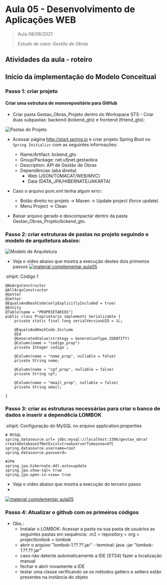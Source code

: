 # Aula 05 - Desenvolvimento de Aplicações WEB

> Aula 08/06/2021
> 
>  *Estudo de caso: Gestão de Obras*

## Atividades da aula - roteiro

## Início da implementação do Modelo Conceitual

### Passo 1: criar projeto
#### Criar uma estrutura de monorepositório para GitHub 
- Criar pasta Gestao_Obras_Projeto dentro do Workspace STS - Criar duas subpastas: backend (bckend_gto) e frontend (frtend_gto):

![Pastas do Projeto](https://github.com/marcoswagner-commits/gestao_obras_aula_daw/blob/fe5c2cc8a99cd618a16d1f43c0a6d133d321c865/pastas_projeto.png)


- Acessar página http://start.spring.io e criar projeto Spring Boot no `Spring Initializr` com as seguintes informações:
  - Name/Artifact: bckend_gto 
  - Group/Package: net.ufjnet.gestaobra
  - Description: API de Gestão de Obras
  - Dependências (aba direita)
    - Web (JSON/TOMACAT/WEB/MVC)
    - Data (DATA_JPA/HIBERNATE/JAKARTA)


- Caso o arquivo pom.xml tenha algum erro::
  - Botão direito no projeto -> Maven -> Update project (force update)
  - Menu Project -> Clean
  
- Baixar arquivo gerado e descompactar dentro da pasta Gestao_Obras_Projeto/bckend_gto.

### Passo 2: criar estruturas de pastas no projeto seguindo o modelo de arquitetura abaixo:
![Modelo de Arquitetura](https://github.com/marcoswagner-commits/gestao_obras_aula_daw/blob/947bf8022b213bb7fe183c39dae8c607a6d60212/modelo_camadas.png)

- Veja o vídeo abaixo que mostra a execução destes dois primeiros passos
[![material complementar aula05](https://github.com/marcoswagner-commits/gestao_obras_aula_daw/blob/f12b022c5b71942326118f1ea9881b9ed3f1b471/Capa_aula05_mod1.png)](https://youtu.be/S58DL42UaUw)

:shipit: Código 1
```
@NoArgsConstructor
@AllArgsConstructor
@Getter
@Setter
@EqualsAndHashCode(onlyExplicitlyIncluded = true)
@Entity
@Table(name = "PROPRIETARIOS")
public class Proprietario implements Serializable {
	private static final long serialVersionUID = 1L;

	@EqualsAndHashCode.Include
	@Id
	@GeneratedValue(strategy = GenerationType.IDENTITY)
	@Column(name = "codigo_prop")
	private Integer codigo ;
	
	@Column(name = "nome_prop", nullable = false)
	private String nome;
	
	@Column(name = "cpf_prop", nullable = false)
	private String cpf;
	
	@Column(name = "email_prop", nullable = false)
	private String email;
	
}
```


### Passo 3: criar as estruturas necessárias para criar o banco de dados e inserir a dependêcia LOMBOK



:shipit: Configuração do MySQL no arquivo application.properties
```
# MYSQL
spring.datasource.url= jdbc:mysql://localhost:3306/gestao_obra?createDatabaseIfNotExist=true&serverTimezone=UTC
spring.datasource.username=root
spring.datasource.password=

#JPA
spring.jpa.hibernate.ddl-auto=update
spring.jpa.show-sql= true
spring.jpa.open-in-view= true
```

- Veja o vídeo abaixo que mostra a execução do terceiro passo
- 
[![material complementar aula05](https://raw.githubusercontent.com/marcoswagner-commits/gestao_obras_aula_daw/documentos/documentos/Capa_aula05_mod2.png)](https://youtu.be/gDDe2jvv3fk)

### Passo 4: Atualizar o github com os primeiros códigos

- Obs.: 
	- Instalar o LOMBOK: Acessar a pasta na sua pasta de usuários as seguintes pastas em sequência: .m2 = repository = org = projectlombok = lombok 
	- abrir o arquivo "lombok-1.??.??.jar" - terminal: java -jar "lombok-1.??.??.jar"
	- caso não detecte automaticamente a IDE (STS4) fazer a localização manual
	- fechar e abrir novamente a IDE
	- testar uma classe verificando se os métodos getters e setters estão presentes na instância do objeto
	
